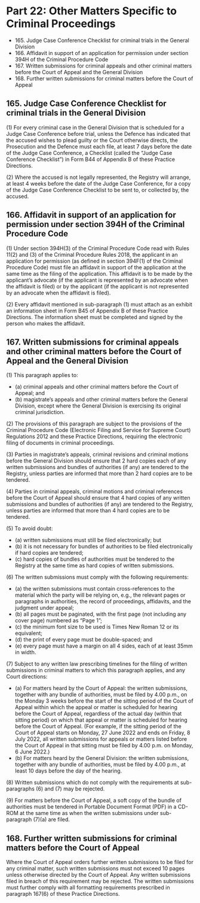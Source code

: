 # Part 22: Other Matters Specific to Criminal Proceedings

<ul type="*">
	<li>165. Judge Case Conference Checklist for criminal trials in the General Division</li>
	<li>166. Affidavit in support of an application for permission under section 394H of the Criminal Procedure Code</li>
	<li>167. Written submissions for criminal appeals and other criminal matters before the Court of Appeal and the General Division</li>
	<li>168. Further written submissions for criminal matters before the Court of Appeal</li>
</ul>

## 165. Judge Case Conference Checklist for criminal trials in the General Division

(1)	For every criminal case in the General Division that is scheduled for a Judge Case Conference before trial, unless the Defence has indicated that the accused wishes to plead guilty or the Court otherwise directs, the Prosecution and the Defence must each file, at least 7 days before the date of the Judge Case Conference, a Checklist (called the “Judge Case Conference Checklist”) in Form B44 of Appendix B of these Practice Directions.

(2)	Where the accused is not legally represented, the Registry will arrange, at least 4 weeks before the date of the Judge Case Conference, for a copy of the Judge Case Conference Checklist to be sent to, or collected by, the accused.

## 166. Affidavit in support of an application for permission under section 394H of the Criminal Procedure Code

(1)	Under section 394H(3) of the Criminal Procedure Code read with Rules 11(2) and (3) of the Criminal Procedure Rules 2018, the applicant in an application for permission (as defined in section 394F(1) of the Criminal Procedure Code) must file an affidavit in support of the application at the same time as the filing of the application. This affidavit is to be made by the applicant’s advocate (if the applicant is represented by an advocate when the affidavit is filed) or by the applicant (if the applicant is not represented by an advocate when the affidavit is filed).

(2)	Every affidavit mentioned in sub-paragraph (1) must attach as an exhibit an information sheet in Form B45 of Appendix B of these Practice Directions. The information sheet must be completed and signed by the person who makes the affidavit.

## 167. Written submissions for criminal appeals and other criminal matters before the Court of Appeal and the General Division

(1)	This paragraph applies to:

<ul type="*">
<li>(a)	criminal appeals and other criminal matters before the Court of Appeal; and</li>

<li>(b)	magistrate’s appeals and other criminal matters before the General Division, except where the General Division is exercising its original criminal jurisdiction.</li>
</ul>

(2)	The provisions of this paragraph are subject to the provisions of the Criminal Procedure Code (Electronic Filing and Service for Supreme Court) Regulations 2012 and these Practice Directions, requiring the electronic filing of documents in criminal proceedings.

(3)	Parties in magistrate’s appeals, criminal revisions and criminal motions before the General Division should ensure that 2 hard copies each of any written submissions and bundles of authorities (if any) are tendered to the Registry, unless parties are informed that more than 2 hard copies are to be tendered.

(4)	Parties in criminal appeals, criminal motions and criminal references before the Court of Appeal should ensure that 4 hard copies of any written submissions and bundles of authorities (if any) are tendered to the Registry, unless parties are informed that more than 4 hard copies are to be tendered.

(5)	To avoid doubt:

<ul type="*">
<li>(a)	written submissions must still be filed electronically; but</li>

<li>(b)	it is not necessary for bundles of authorities to be filed electronically if hard copies are tendered;</li>

<li>(c)	hard copies of bundles of authorities must be tendered to the Registry at the same time as hard copies of written submissions.</li>
</ul>

(6)	The written submissions must comply with the following requirements:

<ul type="*">
<li>(a)	the written submissions must contain cross-references to the material which the party will be relying on, e.g., the relevant pages or paragraphs in authorities, the record of proceedings, affidavits, and the judgment under appeal;</li>

<li>(b)	all pages must be paginated, with the first page (not including any cover page) numbered as “Page 1”;</li>

<li>(c)	the minimum font size to be used is Times New Roman 12 or its equivalent;</li>

<li>(d)	the print of every page must be double-spaced; and</li>

<li>(e)	every page must have a margin on all 4 sides, each of at least 35mm in width.</li>
</ul>

(7)	Subject to any written law prescribing timelines for the filing of written submissions in criminal matters to which this paragraph applies, and any Court directions:

<ul type="*">
<li>(a)	For matters heard by the Court of Appeal: the written submissions, together with any bundle of authorities, must be filed by 4.00 p.m., on the Monday 3 weeks before the start of the sitting period of the Court of Appeal within which the appeal or matter is scheduled for hearing before the Court of Appeal, regardless of the actual day (within that sitting period) on which that appeal or matter is scheduled for hearing before the Court of Appeal. (For example, if the sitting period of the Court of Appeal starts on Monday, 27 June 2022 and ends on Friday, 8 July 2022, all written submissions for appeals or matters listed before the Court of Appeal in that sitting must be filed by 4.00 p.m. on Monday, 6 June 2022.)</li>

<li>(b)	For matters heard by the General Division: the written submissions, together with any bundle of authorities, must be filed by 4.00 p.m., at least 10 days before the day of the hearing.</li>
</ul>

(8)	Written submissions which do not comply with the requirements at sub-paragraphs (6) and (7) may be rejected.

(9)	For matters before the Court of Appeal, a soft copy of the bundle of authorities must be tendered in Portable Document Format (PDF) in a CD-ROM at the same time as when the written submissions under sub-paragraph (7)(a) are filed.

## 168. Further written submissions for criminal matters before the Court of Appeal

Where the Court of Appeal orders further written submissions to be filed for any criminal matter, such written submissions must not exceed 10 pages unless otherwise directed by the Court of Appeal. Any written submissions filed in breach of this requirement may be rejected. The written submissions must further comply with all formatting requirements prescribed in paragraph 167(6) of these Practice Directions.
